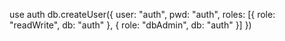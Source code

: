 use auth
db.createUser({ user: "auth", pwd:  "auth", roles: [{ role: "readWrite", db: "auth" }, { role: "dbAdmin", db: "auth" }] })